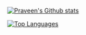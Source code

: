 

[![Praveen's Github stats](https://github-readme-stats.vercel.app/api?count_private=true&username=Praveen5733&show_icons=true)](https://github.com/praveen5733)

[![Top Languages](https://github-readme-stats.vercel.app/api/top-langs/?count_private=true&username=praveen5733&langs_count=10&layout=compact&hide=html,css,ruby,scss)](https://github.com/praveen5733)

<!--
**praveen5733/praveen5733** is a ✨ _special_ ✨ repository because its `README.md` (this file) appears on your GitHub profile.

Here are some ideas to get you started:
### Hi there 👋

- 🔭 I’m currently working on ...
- 🔭 I’m currently working on ...
- 🌱 I’m currently learning ...
- 👯 I’m looking to collaborate on ...
- 🤔 I’m looking for help with ...
- 💬 Ask me about ...
- 📫 How to reach me: ...
- 😄 Pronouns: ...
- ⚡ Fun fact: ...
-->
